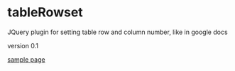 tableRowset
===========

JQuery plugin for setting table row and column number, like in google docs

version 0.1

[sample page](http://alex-volkov.github.io/tableRowset/)